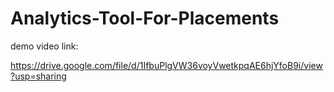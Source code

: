 # Analytics-Tool-For-Placements

demo video link:

  https://drive.google.com/file/d/1IfbuPlgVW36voyVwetkpqAE6hjYfoB9i/view?usp=sharing

